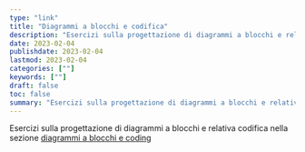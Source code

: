 ```yaml
---
type: "link"
title: "Diagrammi a blocchi e codifica"
description: "Esercizi sulla progettazione di diagrammi a blocchi e relativa codifica"
date: 2023-02-04
publishdate: 2023-02-04
lastmod: 2023-02-04
categories: [""]
keywords: [""]
draft: false
toc: false
summary: "Esercizi sulla progettazione di diagrammi a blocchi e relativa codifica nella sezione <a href='/coding/dab-coding'>diagrammi a blocchi e coding</a>"
---
```


Esercizi sulla progettazione di diagrammi a blocchi e relativa codifica nella sezione <a href='/coding/dab-coding'>diagrammi a blocchi e coding</a>
